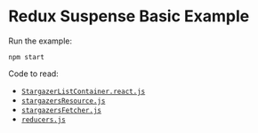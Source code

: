 # Redux Suspense Basic Example

Run the example:

    npm start

Code to read:

 * [`StargazerListContainer.react.js`](./modules/StargazerListContainer.react.js)
 * [`stargazersResource.js`](./modules/stargazersResource.js)
 * [`stargazersFetcher.js`](./modules/stargazersFetcher.js)
 * [`reducers.js`](./modules/reducers.js)
